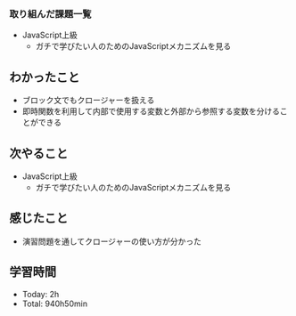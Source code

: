 ### 取り組んだ課題一覧
- JavaScript上級
  - ガチで学びたい人のためのJavaScriptメカニズムを見る
## わかったこと
- ブロック文でもクロージャーを扱える
- 即時関数を利用して内部で使用する変数と外部から参照する変数を分けることができる
## 次やること
- JavaScript上級
  - ガチで学びたい人のためのJavaScriptメカニズムを見る
## 感じたこと
- 演習問題を通してクロージャーの使い方が分かった
## 学習時間
- Today: 2h
- Total: 940h50min